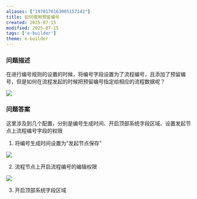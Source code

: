 ```yaml
---
aliases: ["1970176163005157142"]
title: 如何使用预留编号
created: 2025-07-15
modified: 2025-07-15
tags: ['e-builder']
theme: e-builder
---
```


### 问题描述

在进行编号规则的设置的时候，将编号字段设置为了流程编号，且添加了预留编号，但是如何在流程发起的时候把预留编号指定给相应的流程数据呢？

![](https://myhelpdoc.oss-cn-heyuan.aliyuncs.com/mdimages/a4f5028dbd3ead01bd303bc3887b6c25.jpg)

### 问题答案

这里涉及到几个配置，分别是编号生成时间、开启顶部系统字段区域、设置发起节点上流程编号字段的权限

1. 将编号生成时间设置为“发起节点保存”

![](https://myhelpdoc.oss-cn-heyuan.aliyuncs.com/mdimages/81f55ac61424ebfcc9a4e0a91a38e4db.jpg)

2. 流程节点上开启流程编号的编辑权限

![](https://myhelpdoc.oss-cn-heyuan.aliyuncs.com/mdimages/13b06caba19da4d1e539e0a2c8cd06ca.jpg)

3. 开启顶部系统字段区域

